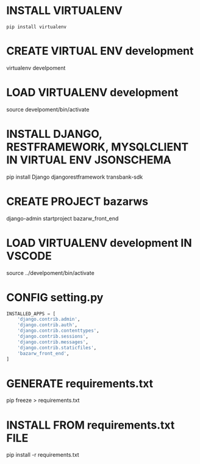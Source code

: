 # INSTALL VIRTUALENV
```terminal
pip install virtualenv
```

# CREATE VIRTUAL ENV development

virtualenv develpoment

# LOAD VIRTUALENV development

source develpoment/bin/activate

# INSTALL DJANGO, RESTFRAMEWORK, MYSQLCLIENT IN VIRTUAL ENV JSONSCHEMA

pip install Django djangorestframework transbank-sdk

# CREATE PROJECT bazarws

django-admin startproject bazarw_front_end

# LOAD VIRTUALENV development IN VSCODE

source ../develpoment/bin/activate

# CONFIG setting.py

```python
INSTALLED_APPS = [
    'django.contrib.admin',
    'django.contrib.auth',
    'django.contrib.contenttypes',
    'django.contrib.sessions',
    'django.contrib.messages',
    'django.contrib.staticfiles',
    'bazarw_front_end',
]
```

#  GENERATE requirements.txt

pip freeze > requirements.txt

# INSTALL FROM requirements.txt FILE

pip install -r requirements.txt

